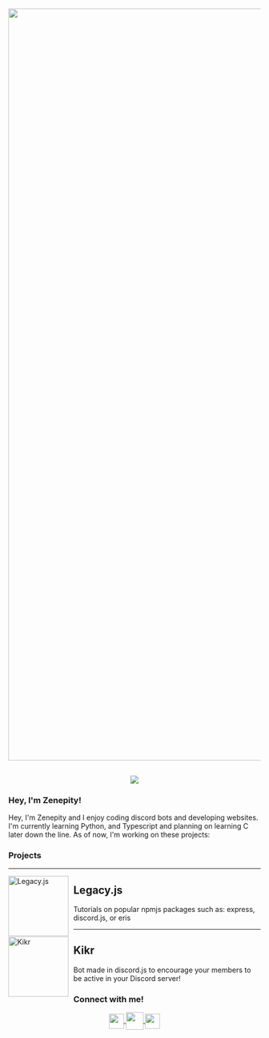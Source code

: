 


<h1 align="center">
<img src="https://imgur.com/Ry3ZKyX.png" width="1500">
</h1>
<h2 align="center">
<a href="https://blacklivesmatter.com/">
<img src="https://liberalarts.oregonstate.edu/sites/liberalarts.oregonstate.edu/files/blm-banner.png">
</a>
</h2>

### Hey, I'm Zenepity!
Hey, I'm Zenepity and I enjoy coding discord bots and developing websites. I'm currently learning Python, and Typescript and planning on learning C later down the line. As of now, I'm working on these projects:

### Projects

---

<img width="120" height="120" align="left" style="float: left; margin: 0 10px 0 0;" alt="Legacy.js" src="https://avatars.githubusercontent.com/u/84481022?s=200&v=4">  

##  Legacy.js
Tutorials on popular npmjs packages such as: express, discord.js, or eris

---

<img width="120" height="120" align="left" style="float: left; margin: 0 10px 0 0;" alt="Kikr" src="https://imgur.com/LyjfBHy.png?maxwidth=760&fidelity=grand">  

##  Kikr
Bot made in discord.js to encourage your members to be active in your Discord server!

### Connect with me!
<p align="center">
<a href="https://twitter.com/@zenepity">
<img src="https://pngimg.com/uploads/twitter/twitter_PNG1.png" width="30" align="center">
</a>
<a href="https://dsc.bio/zenepity">
<img src="https://cdn4.iconfinder.com/data/icons/vector-brand-logos/40/Discord-512.png" width="35" align="center">
</a>
<a href="https://github.com/zenepity1">
<img src="https://icons-for-free.com/iconfiles/png/512/part+1+github-1320568339880199515.png" width="30" align="center">
</a>
</p>
